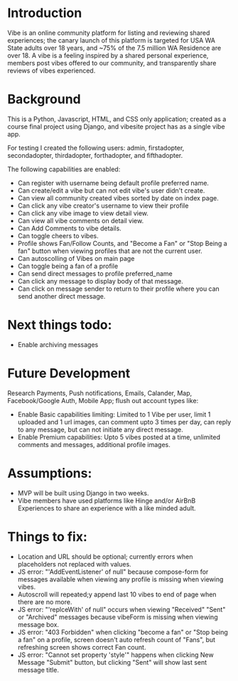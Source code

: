 # Introduction
Vibe is an online community platform for listing and reviewing shared experiences; the canary launch of this platform is targeted for USA WA State adults over 18 years, and ~75% of the 7.5 million WA Residence are over 18. A vibe is a feeling inspired by a shared personal experience, members post vibes offered to our community, and transparently share reviews of vibes experienced. 

# Background
This is a Python, Javascript, HTML, and CSS only application; created as a course final project using Django, and vibesite project has as a single vibe app.

For testing I created the following users:
admin, firstadopter, secondadopter, thirdadopter, forthadopter, and fifthadopter.

The following capabilities are enabled:
- Can register with username being default profile preferred name.
- Can create/edit a vibe but can not edit vibe's user didn't create.
- Can view all community created vibes sorted by date on index page.
- Can click any vibe creator's username to view their profile
- Can click any vibe image to view detail view.
- Can view all vibe comments on detail view.
- Can Add Comments to vibe details.
- Can toggle cheers to vibes.
- Profile shows Fan/Follow Counts, and "Become a Fan" or "Stop Being a fan" button when viewing profiles that are not the current user.
- Can autoscolling of Vibes on main page
- Can toggle being a fan of a profile
- Can send direct messages to profile preferred_name
- Can click any message to display body of that message.
- Can click on message sender to return to their profile where you can send another direct message.

# Next things todo:
- Enable archiving messages

# Future Development
Research Payments, Push notifications, Emails, Calander, Map, Facebook/Google Auth, Mobile App; flush out account types like: 
- Enable Basic capabilities limiting: Limited to 1 Vibe per user, limit 1 uploaded and 1 url images, can comment upto 3 times per day, can reply to any message, but can not initiate any direct message.
- Enable Premium capabilities: Upto 5 vibes posted at a time, unlimited comments and messages, additional profile images.

# Assumptions:
- MVP will be built using Django in two weeks.
- Vibe members have used platforms like Hinge and/or AirBnB Experiences to share an experience with a like minded adult.

# Things to fix:
- Location and URL should be optional; currently errors when placeholders not replaced with values.
- JS error: "'AddEventListener' of null" because compose-form for messages available when viewing any profile is missing when viewing vibes.
- Autoscroll will repeated;y append last 10 vibes to end of page when there are no more.
- JS error: "'replceWith' of null" occurs when viewing "Received" "Sent" or "Archived" messages because vibeForm is missing when viewing message box.
- JS error: "403 Forbidden" when clicking "become a fan" or "Stop being a fan" on a profile, screen doesn't auto refresh count of "Fans", but refreshing screen shows correct Fan count.
- JS error: "Cannot set property 'style'" happens when clicking New Message "Submit" button, but clicking "Sent" will show last sent message title. 
